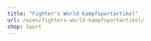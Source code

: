 ```yaml
---
title: "Fighter's World Kampfsportartikel"
url: /wien/fighters-world-kampfsportartikel/
shop: Sport
---
```

